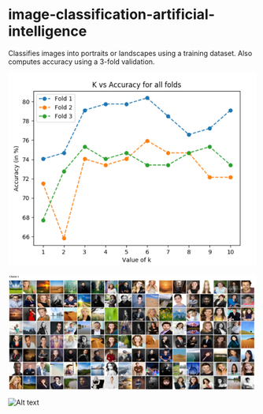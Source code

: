 # image-classification-artificial-intelligence
Classifies images into portraits or landscapes using a training dataset.
Also computes accuracy using a 3-fold validation.

![Alt text](https://github.com/abhishekmsharma/image-classification-artificial-intelligence/blob/master/LaTeX/images/3_fold_graph.PNG?raw=true "K vs Fold Accuracies")

![Alt text](https://github.com/abhishekmsharma/image-classification-artificial-intelligence/blob/master/LaTeX/images/cluster_1.PNG?raw=true)

![Alt text](https://github.com/abhishekmsharma/image-classification-artificial-intelligence/blob/master/LaTeX/images/cluster_2.PNG?raw=true)
